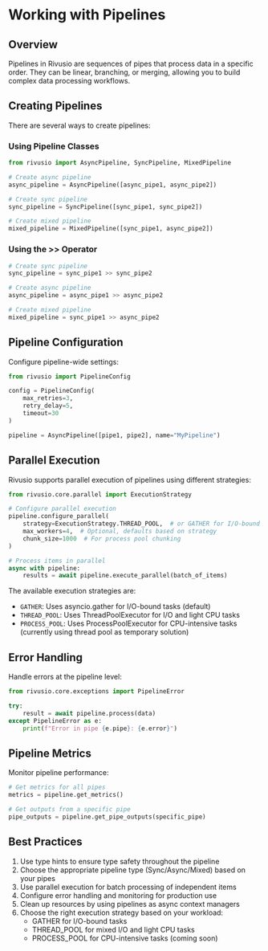 # Working with Pipelines

## Overview

Pipelines in Rivusio are sequences of pipes that process data in a specific order. They can be linear, branching, or merging, allowing you to build complex data processing workflows.

## Creating Pipelines

There are several ways to create pipelines:

### Using Pipeline Classes

```python
from rivusio import AsyncPipeline, SyncPipeline, MixedPipeline

# Create async pipeline
async_pipeline = AsyncPipeline([async_pipe1, async_pipe2])

# Create sync pipeline 
sync_pipeline = SyncPipeline([sync_pipe1, sync_pipe2])

# Create mixed pipeline
mixed_pipeline = MixedPipeline([sync_pipe1, async_pipe2])
```

### Using the >> Operator

```python
# Create sync pipeline
sync_pipeline = sync_pipe1 >> sync_pipe2

# Create async pipeline  
async_pipeline = async_pipe1 >> async_pipe2

# Create mixed pipeline
mixed_pipeline = sync_pipe1 >> async_pipe2
```

## Pipeline Configuration

Configure pipeline-wide settings:

```python
from rivusio import PipelineConfig

config = PipelineConfig(
    max_retries=3,
    retry_delay=5,
    timeout=30
)

pipeline = AsyncPipeline([pipe1, pipe2], name="MyPipeline")
```

## Parallel Execution

Rivusio supports parallel execution of pipelines using different strategies:

```python
from rivusio.core.parallel import ExecutionStrategy

# Configure parallel execution
pipeline.configure_parallel(
    strategy=ExecutionStrategy.THREAD_POOL,  # or GATHER for I/O-bound tasks
    max_workers=4,  # Optional, defaults based on strategy
    chunk_size=1000  # For process pool chunking
)

# Process items in parallel
async with pipeline:
    results = await pipeline.execute_parallel(batch_of_items)
```

The available execution strategies are:
- `GATHER`: Uses asyncio.gather for I/O-bound tasks (default)
- `THREAD_POOL`: Uses ThreadPoolExecutor for I/O and light CPU tasks
- `PROCESS_POOL`: Uses ProcessPoolExecutor for CPU-intensive tasks (currently using thread pool as temporary solution)

## Error Handling

Handle errors at the pipeline level:

```python
from rivusio.core.exceptions import PipelineError

try:
    result = await pipeline.process(data)
except PipelineError as e:
    print(f"Error in pipe {e.pipe}: {e.error}")
```

## Pipeline Metrics

Monitor pipeline performance:

```python
# Get metrics for all pipes
metrics = pipeline.get_metrics()

# Get outputs from a specific pipe
pipe_outputs = pipeline.get_pipe_outputs(specific_pipe)
```

## Best Practices

1. Use type hints to ensure type safety throughout the pipeline
2. Choose the appropriate pipeline type (Sync/Async/Mixed) based on your pipes
3. Use parallel execution for batch processing of independent items
4. Configure error handling and monitoring for production use
5. Clean up resources by using pipelines as async context managers
6. Choose the right execution strategy based on your workload:
   - GATHER for I/O-bound tasks
   - THREAD_POOL for mixed I/O and light CPU tasks
   - PROCESS_POOL for CPU-intensive tasks (coming soon)
